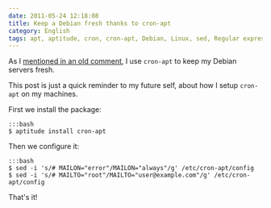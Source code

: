 ```yaml
---
date: 2011-05-24 12:18:08
title: Keep a Debian fresh thanks to cron-apt
category: English
tags: apt, aptitude, cron, cron-apt, Debian, Linux, sed, Regular expression
---
```


As I [mentioned in an old comment](https://kevin.deldycke.com/2008/12/dpkg-apt-aptitude-commands/comment-page-1/#comment-4726), I use `cron-apt` to keep my Debian servers fresh.

This post is just a quick reminder to my future self, about how I setup `cron-apt` on my machines.

First we install the package:

    :::bash
    $ aptitude install cron-apt

Then we configure it:

    :::bash
    $ sed -i 's/# MAILON="error"/MAILON="always"/g' /etc/cron-apt/config
    $ sed -i 's/# MAILTO="root"/MAILTO="user@example.com"/g' /etc/cron-apt/config

That's it!
